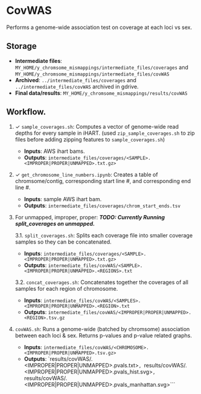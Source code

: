 # CovWAS
Performs a genome-wide association test on coverage at each loci vs sex.

## Storage
- **Intermediate files**: ```MY_HOME/y_chromsome_mismappings/intermediate_files/coverages``` and ```MY_HOME/y_chromsome_mismappings/intermediate_files/covWAS```
- **Archived**: ```../intermediate_files/coverages``` and ```../intermediate_files/covWAS``` archived in gdrive.
- **Final data/results**: ```MY_HOME/y_chromsome_mismappings/results/covWAS```


## Workflow.

1. ✓ ```sample_coverages.sh```: Computes a vector of genome-wide read depths for every sample in iHART. (used ```zip_sample_coverages.sh``` to zip files before adding zipping features to ```sample_coverages.sh```) 
    - **Inputs**: AWS ihart bams.
    - **Outputs**: ```intermediate_files/coverages/<SAMPLE>.<IMPROPER|PROPER|UNMAPPED>.txt.gz>```


2.  ✓ ```get_chromosome_line_numbers.ipynb```: Creates a table of chromsome/contig, corresponding start line #, and corresponding end line #. 
    - **Inputs**: sample AWS ihart bam.
    - **Outputs**: ```intermediate_files/coverages/chrom_start_ends.tsv```

3. For unmapped, improper, proper: ***TODO: Currently Running split_coverages on unmapped.***

   3.1.  ```split_coverages.sh```: Splits each coverage file into smaller coverage samples so they can be concatenated.
   - **Inputs**: ```intermediate_files/coverages/<SAMPLE>.<IMPROPER|PROPER|UNMAPPED>.txt.gz>```
   - **Outputs**: ```intermediate_files/covWAS/<SAMPLE>.<IMPROPER|PROPER|UNMAPPED>.<REGIONS>.txt```

   3.2. ```concat_coverages.sh```: Concatenates together the coverages of all samples for each region of chromosome.
   - **Inputs**: ```intermediate_files/covWAS/<SAMPLES>.<IMPROPER|PROPER|UNMAPPED>.<REGION>.txt```
   - **Outputs**: ```intermediate_files/covWAS/<IMPROPER|PROPER|UNMAPPED>.<REGION>.tsv.gz```


4.  ```covWAS.sh```: Runs a genome-wide (batched by chromsome) association between each loci & sex. Returns p-values and p-value related graphs.
    - **Inputs**: ```intermediate_files/covWAS/<CHROMOSOME>.<IMPROPER|PROPER|UNMAPPED>.tsv.gz>```
    - **Outputs**:  `results/covWAS/<CHROMOSOME>.<IMPROPER|PROPER|UNMAPPED>.pvals.txt>```, ```results/covWAS/<CHROMOSOME>.<IMPROPER|PROPER|UNMAPPED>.pvals_hist.svg>```, ```results/covWAS/<CHROMOSOME>.<IMPROPER|PROPER|UNMAPPED>.pvals_manhattan.svg>```